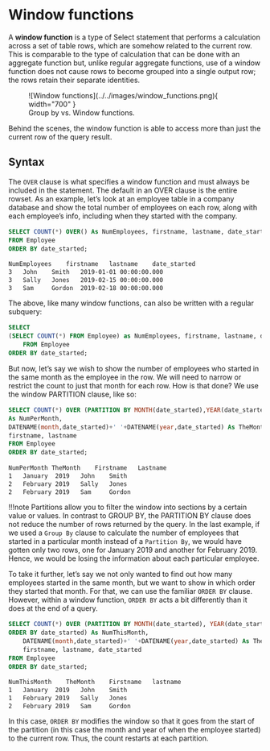 # Window functions

A **window function** is a type of Select statement that performs a calculation across a set of table rows, which
are somehow related to the current row. This is comparable to the type of calculation that can be done with an aggregate 
function but, unlike regular aggregate functions, use of a window function does not cause rows to 
become grouped into a single output row; the rows retain their separate identities. 

<figure markdown>
  ![Window functions](../../images/window_functions.png){ width="700" }
  <figcaption>Group by vs. Window functions.</figcaption>
</figure>

Behind the scenes, the window function is able to access more than just the current row of the query result.

## Syntax

The `OVER` clause is what specifies a window function and must always be included in the statement. 
The default in an OVER clause is the entire rowset. As an example, let’s look at an employee table in a 
company database and show the total number of employees on each row, along with each employee’s info, 
including when they started with the company.

```sql
SELECT COUNT(*) OVER() As NumEmployees, firstname, lastname, date_started
FROM Employee
ORDER BY date_started;
```
```
NumEmployees	firstname	lastname	date_started
3	John	Smith	2019-01-01 00:00:00.000
3	Sally	Jones	2019-02-15 00:00:00.000
3	Sam	    Gordon	2019-02-18 00:00:00.000
```

The above, like many window functions, can also be written with a regular subquery:

```sql
SELECT
(SELECT COUNT(*) FROM Employee) as NumEmployees, firstname, lastname, date_started
    FROM Employee
ORDER BY date_started;
```

But now, let’s say we wish to show the number of employees who started in the same month as the 
employee in the row. We will need to narrow or restrict the count to just that month for each row. 
How is that done? We use the window PARTITION clause, like so:

```sql
SELECT COUNT(*) OVER (PARTITION BY MONTH(date_started),YEAR(date_started)) 
As NumPerMonth, 
DATENAME(month,date_started)+' '+DATENAME(year,date_started) As TheMonth,
firstname, lastname
FROM Employee
ORDER BY date_started;
```

```
NumPerMonth	TheMonth	Firstname	Lastname
1	January  2019	John	Smith
2	February 2019	Sally	Jones
2	February 2019	Sam	    Gordon
```

!!!note 
    Partitions allow you to filter the window into sections by a certain value or values. In contrast to
    GROUP BY, the PARTITION BY clause does not reduce the number of rows returned by the query. In the last
    example, if we used a `Group By` clause to calculate the number of employees that started in a particular month
    instead of a `Partition By`, we would have gotten only two rows, one for January 2019 and another for February 2019.
    Hence, we would be losing the information about each particular employee.

To take it further, let’s say we not only wanted to find out how many employees started in the 
same month, but we want to show in which order they started that month. For that, we can use the 
familiar `ORDER BY` clause. However, within a window function, `ORDER BY` acts a bit differently than 
it does at the end of a query.

```sql
SELECT COUNT(*) OVER (PARTITION BY MONTH(date_started), YEAR(date_started) 
ORDER BY date_started) As NumThisMonth,
    DATENAME(month,date_started)+' '+DATENAME(year,date_started) As TheMonth,
    firstname, lastname, date_started
FROM Employee
ORDER BY date_started;
```
```
NumThisMonth	TheMonth	Firstname	lastname
1	January  2019	John	Smith
1	February 2019	Sally	Jones
2	February 2019	Sam	    Gordon
```

In this case, `ORDER BY` modifies the window so that it goes from the start of the partition 
(in this case the month and year of when the employee started) to the current row. Thus, the count 
restarts at each partition.
